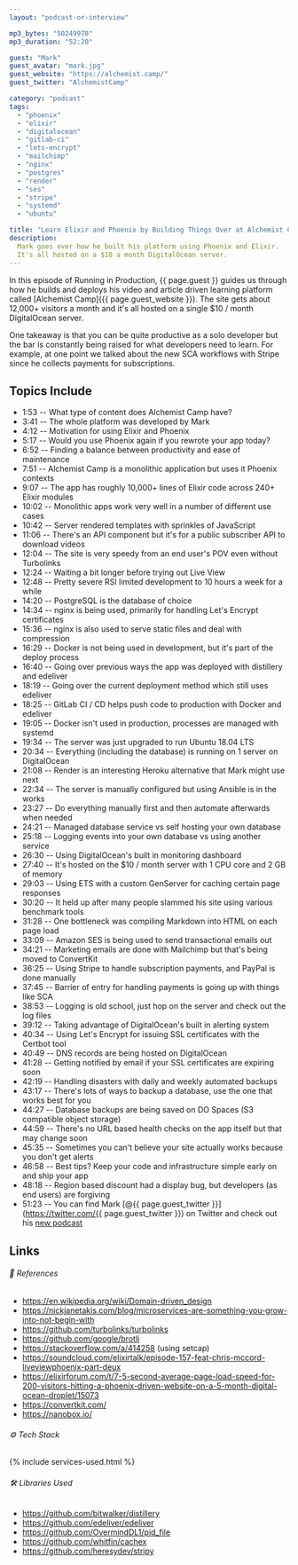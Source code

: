 ```yaml
---
layout: "podcast-or-interview"

mp3_bytes: "50249978"
mp3_duration: "52:20"

guest: "Mark"
guest_avatar: "mark.jpg"
guest_website: "https://alchemist.camp/"
guest_twitter: "AlchemistCamp"

category: "podcast"
tags:
  - "phoenix"
  - "elixir"
  - "digitalocean"
  - "gitlab-ci"
  - "lets-encrypt"
  - "mailchimp"
  - "nginx"
  - "postgres"
  - "render"
  - "ses"
  - "stripe"
  - "systemd"
  - "ubuntu"

title: "Learn Elixir and Phoenix by Building Things Over at Alchemist Camp"
description:
  Mark goes over how he built his platform using Phoenix and Elixir.
  It's all hosted on a $10 a month DigitalOcean server.
---
```


In this episode of Running in Production, {{ page.guest }} guides us through
how he builds and deploys his video and article driven learning platform called
[Alchemist Camp]({{ page.guest_website }}). The site gets about 12,000+
visitors a month and it's all hosted on a single $10 / month DigitalOcean
server.

One takeaway is that you can be quite productive as a solo developer but the
bar is constantly being raised for what developers need to learn. For example,
at one point we talked about the new SCA workflows with Stripe since he
collects payments for subscriptions.

## Topics Include

- 1:53 -- What type of content does Alchemist Camp have?
- 3:41 -- The whole platform was developed by Mark
- 4:12 -- Motivation for using Elixir and Phoenix
- 5:17 -- Would you use Phoenix again if you rewrote your app today?
- 6:52 -- Finding a balance between productivity and ease of maintenance
- 7:51 -- Alchemist Camp is a monolithic application but uses it Phoenix contexts
- 9:07 -- The app has roughly 10,000+ lines of Elixir code across 240+ Elixir modules
- 10:02 -- Monolithic apps work very well in a number of different use cases
- 10:42 -- Server rendered templates with sprinkles of JavaScript
- 11:06 -- There's an API component but it's for a public subscriber API to download videos
- 12:04 -- The site is very speedy from an end user's POV even without Turbolinks
- 12:24 -- Waiting a bit longer before trying out Live View
- 12:48 -- Pretty severe RSI limited development to 10 hours a week for a while
- 14:20 -- PostgreSQL is the database of choice
- 14:34 -- nginx is being used, primarily for handling Let's Encrypt certificates
- 15:36 -- nginx is also used to serve static files and deal with compression
- 16:29 -- Docker is not being used in development, but it's part of the deploy process
- 16:40 -- Going over previous ways the app was deployed with distillery and edeliver
- 18:19 -- Going over the current deployment method which still uses edeliver
- 18:25 -- GitLab CI / CD helps push code to production with Docker and edeliver
- 19:05 -- Docker isn't used in production, processes are managed with systemd
- 19:34 -- The server was just upgraded to run Ubuntu 18.04 LTS
- 20:34 -- Everything (including the database) is running on 1 server on DigitalOcean
- 21:08 -- Render is an interesting Heroku alternative that Mark might use next
- 22:34 -- The server is manually configured but using Ansible is in the works
- 23:27 -- Do everything manually first and then automate afterwards when needed
- 24:21 -- Managed database service vs self hosting your own database
- 25:18 -- Logging events into your own database vs using another service
- 26:30 -- Using DigitalOcean's built in monitoring dashboard
- 27:40 -- It's hosted on the $10 / month server with 1 CPU core and 2 GB of memory
- 29:03 -- Using ETS with a custom GenServer for caching certain page responses
- 30:20 -- It held up after many people slammed his site using various benchmark tools
- 31:28 -- One bottleneck was compiling Markdown into HTML on each page load
- 33:09 -- Amazon SES is being used to send transactional emails out
- 34:21 -- Marketing emails are done with Mailchimp but that's being moved to ConvertKit
- 36:25 -- Using Stripe to handle subscription payments, and PayPal is done manually
- 37:45 -- Barrier of entry for handling payments is going up with things like SCA
- 38:53 -- Logging is old school, just hop on the server and check out the log files 
- 39:12 -- Taking advantage of DigitalOcean's built in alerting system
- 40:34 -- Using Let's Encrypt for issuing SSL certificates with the Certbot tool
- 40:49 -- DNS records are being hosted on DigitalOcean
- 41:28 -- Getting notified by email if your SSL certificates are expiring soon
- 42:19 -- Handling disasters with daily and weekly automated backups
- 43:17 -- There's lots of ways to backup a database, use the one that works best for you
- 44:27 -- Database backups are being saved on DO Spaces (S3 compatible object storage)
- 44:59 -- There's no URL based health checks on the app itself but that may change soon
- 45:35 -- Sometimes you can't believe your site actually works because you don't get alerts
- 46:58 -- Best tips? Keep your code and infrastructure simple early on and ship your app
- 48:18 -- Region based discount had a display bug, but developers (as end users) are forgiving
- 51:23 -- You can find Mark [@{{ page.guest_twitter }}](https://twitter.com/{{ page.guest_twitter }}) on Twitter and check out his [new podcast](https://alchemist.camp/podcasts)

## Links

###### 📄 References

- <https://en.wikipedia.org/wiki/Domain-driven_design>
- <https://nickjanetakis.com/blog/microservices-are-something-you-grow-into-not-begin-with>
- <https://github.com/turbolinks/turbolinks>
- <https://github.com/google/brotli>
- <https://stackoverflow.com/a/414258> (using setcap)
- <https://soundcloud.com/elixirtalk/episode-157-feat-chris-mccord-liveviewphoenix-part-deux>
- <https://elixirforum.com/t/7-5-second-average-page-load-speed-for-200-visitors-hitting-a-phoenix-driven-website-on-a-5-month-digital-ocean-droplet/15073>
- <https://convertkit.com/>
- <https://nanobox.io/>

###### ⚙️ Tech Stack

{% include services-used.html %}

###### 🛠 Libraries Used

- <https://github.com/bitwalker/distillery>
- <https://github.com/edeliver/edeliver>
- <https://github.com/OvermindDL1/pid_file>
- <https://github.com/whitfin/cachex>
- <https://github.com/heresydev/stripy>

